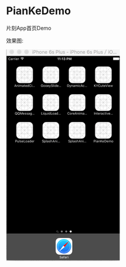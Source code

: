 # PianKeDemo
片刻App首页Demo

效果图:

![image](https://github.com/justForL/PianKeDemo/blob/master/FinalGif.gif)

